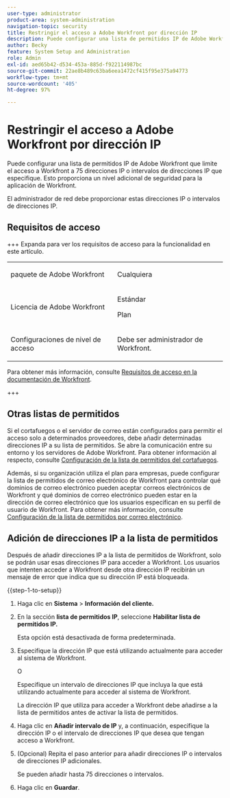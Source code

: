 ```yaml
---
user-type: administrator
product-area: system-administration
navigation-topic: security
title: Restringir el acceso a Adobe Workfront por dirección IP
description: Puede configurar una lista de permitidos IP de Adobe Workfront que limite el acceso a Workfront a 75 direcciones IP o intervalos de direcciones IP que especifique. Esto proporciona un nivel adicional de seguridad para la aplicación de Workfront.
author: Becky
feature: System Setup and Administration
role: Admin
exl-id: aed65b42-d534-453a-885d-f922114987bc
source-git-commit: 22ae8b489c63ba6eea1472cf415f95e375a94773
workflow-type: tm+mt
source-wordcount: '405'
ht-degree: 97%

---
```


# Restringir el acceso a Adobe Workfront por dirección IP

<!--
>[!IMPORTANT]
>
>This functionality is not currently available to organizations that have been onboarded to the Adobe Admin Console. It will be available in the Adobe Admin Console in a future release. -->

Puede configurar una lista de permitidos IP de Adobe Workfront que limite el acceso a Workfront a 75 direcciones IP o intervalos de direcciones IP que especifique. Esto proporciona un nivel adicional de seguridad para la aplicación de Workfront.

El administrador de red debe proporcionar estas direcciones IP o intervalos de direcciones IP.

## Requisitos de acceso

+++ Expanda para ver los requisitos de acceso para la funcionalidad en este artículo.

<table style="table-layout:auto"> 
 <col> 
 <col> 
 <tbody> 
  <tr> 
   <td role="rowheader">paquete de Adobe Workfront</td> 
   <td><p>Cualquiera</p></td> 
  </tr> 
  <tr> 
   <td role="rowheader">Licencia de Adobe Workfront</td> 
   <td><p>Estándar</p><p>Plan</p></td> 
  </tr> 
  <tr> 
   <td role="rowheader">Configuraciones de nivel de acceso</td> 
   <td> <p>Debe ser administrador de Workfront.</p> </p> </td> 
  </tr> 
 </tbody> 
</table>

Para obtener más información, consulte [Requisitos de acceso en la documentación de Workfront](/help/quicksilver/administration-and-setup/add-users/access-levels-and-object-permissions/access-level-requirements-in-documentation.md).

+++

## Otras listas de permitidos

Si el cortafuegos o el servidor de correo están configurados para permitir el acceso solo a determinados proveedores, debe añadir determinadas direcciones IP a su lista de permitidos. Se abre la comunicación entre su entorno y los servidores de Adobe Workfront. Para obtener información al respecto, consulte [Configuración de la lista de permitidos del cortafuegos](../../../administration-and-setup/get-started-wf-administration/configure-your-firewall.md).

Además, si su organización utiliza el plan para empresas, puede configurar la lista de permitidos de correo electrónico de Workfront para controlar qué dominios de correo electrónico pueden aceptar correos electrónicos de Workfront y qué dominios de correo electrónico pueden estar en la dirección de correo electrónico que los usuarios especifican en su perfil de usuario de Workfront. Para obtener más información, consulte [Configuración de la lista de permitidos por correo electrónico](../../../administration-and-setup/get-started-wf-administration/configure-your-email-allowlist.md).

## Adición de direcciones IP a la lista de permitidos

Después de añadir direcciones IP a la lista de permitidos de Workfront, solo se podrán usar esas direcciones IP para acceder a Workfront. Los usuarios que intenten acceder a Workfront desde otra dirección IP recibirán un mensaje de error que indica que su dirección IP está bloqueada.

{{step-1-to-setup}}

1. Haga clic en **Sistema** > **Información del cliente.**

1. En la sección **lista de permitidos IP**, seleccione **Habilitar lista de permitidos IP.**

   Esta opción está desactivada de forma predeterminada.

1. Especifique la dirección IP que está utilizando actualmente para acceder al sistema de Workfront.

   O

   Especifique un intervalo de direcciones IP que incluya la que está utilizando actualmente para acceder al sistema de Workfront.

   La dirección IP que utiliza para acceder a Workfront debe añadirse a la lista de permitidos antes de activar la lista de permitidos.

1. Haga clic en **Añadir intervalo de IP** y, a continuación, especifique la dirección IP o el intervalo de direcciones IP que desea que tengan acceso a Workfront.
1. (Opcional) Repita el paso anterior para añadir direcciones IP o intervalos de direcciones IP adicionales.

   Se pueden añadir hasta 75 direcciones o intervalos.

1. Haga clic en **Guardar**.

